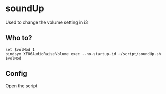 # soundUp

Used to change the volume setting in i3

## Who to?
```i3config
set $volMod 1
bindsym XF86AudioRaiseVolume exec --no-startup-id ~/script/soundUp.sh $volMod
```

## Config
Open the script
